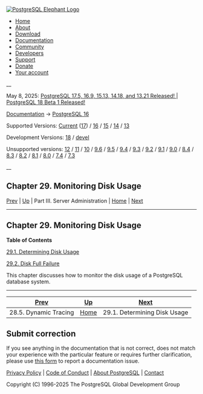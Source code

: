 [ ![PostgreSQL Elephant Logo](/media/img/about/press/elephant.png) ](/)

  * [Home](/ "Home")
  * [About](/about/ "About")
  * [Download](/download/ "Download")
  * [Documentation](/docs/ "Documentation")
  * [Community](/community/ "Community")
  * [Developers](/developer/ "Developers")
  * [Support](/support/ "Support")
  * [Donate](/about/donate/ "Donate")
  * [Your account](/account/ "Your account")

__

May 8, 2025: [ PostgreSQL 17.5, 16.9, 15.13, 14.18, and 13.21 Released! ](/about/news/postgresql-175-169-1513-1418-and-1321-released-3072/) | [ PostgreSQL 18 Beta 1 Released! ](/about/news/postgresql-18-beta-1-released-3070/)

[Documentation](/docs/ "Documentation") -> [PostgreSQL
16](/docs/16/index.html)

Supported Versions: [Current](/docs/current/diskusage.html "PostgreSQL 17 -
Chapter 29. Monitoring Disk Usage") ([17](/docs/17/diskusage.html "PostgreSQL
17 - Chapter 29. Monitoring Disk Usage")) / [16](/docs/16/diskusage.html
"PostgreSQL 16 - Chapter 29. Monitoring Disk Usage") /
[15](/docs/15/diskusage.html "PostgreSQL 15 - Chapter 29. Monitoring Disk
Usage") / [14](/docs/14/diskusage.html "PostgreSQL 14 - Chapter 29. Monitoring
Disk Usage") / [13](/docs/13/diskusage.html "PostgreSQL 13 -
Chapter 29. Monitoring Disk Usage")

Development Versions: [18](/docs/18/diskusage.html "PostgreSQL 18 -
Chapter 29. Monitoring Disk Usage") / [devel](/docs/devel/diskusage.html
"PostgreSQL devel - Chapter 29. Monitoring Disk Usage")

Unsupported versions: [12](/docs/12/diskusage.html "PostgreSQL 12 -
Chapter 29. Monitoring Disk Usage") / [11](/docs/11/diskusage.html "PostgreSQL
11 - Chapter 29. Monitoring Disk Usage") / [10](/docs/10/diskusage.html
"PostgreSQL 10 - Chapter 29. Monitoring Disk Usage") /
[9.6](/docs/9.6/diskusage.html "PostgreSQL 9.6 - Chapter 29. Monitoring Disk
Usage") / [9.5](/docs/9.5/diskusage.html "PostgreSQL 9.5 -
Chapter 29. Monitoring Disk Usage") / [9.4](/docs/9.4/diskusage.html
"PostgreSQL 9.4 - Chapter 29. Monitoring Disk Usage") /
[9.3](/docs/9.3/diskusage.html "PostgreSQL 9.3 - Chapter 29. Monitoring Disk
Usage") / [9.2](/docs/9.2/diskusage.html "PostgreSQL 9.2 -
Chapter 29. Monitoring Disk Usage") / [9.1](/docs/9.1/diskusage.html
"PostgreSQL 9.1 - Chapter 29. Monitoring Disk Usage") /
[9.0](/docs/9.0/diskusage.html "PostgreSQL 9.0 - Chapter 29. Monitoring Disk
Usage") / [8.4](/docs/8.4/diskusage.html "PostgreSQL 8.4 -
Chapter 29. Monitoring Disk Usage") / [8.3](/docs/8.3/diskusage.html
"PostgreSQL 8.3 - Chapter 29. Monitoring Disk Usage") /
[8.2](/docs/8.2/diskusage.html "PostgreSQL 8.2 - Chapter 29. Monitoring Disk
Usage") / [8.1](/docs/8.1/diskusage.html "PostgreSQL 8.1 -
Chapter 29. Monitoring Disk Usage") / [8.0](/docs/8.0/diskusage.html
"PostgreSQL 8.0 - Chapter 29. Monitoring Disk Usage") /
[7.4](/docs/7.4/diskusage.html "PostgreSQL 7.4 - Chapter 29. Monitoring Disk
Usage") / [7.3](/docs/7.3/diskusage.html "PostgreSQL 7.3 -
Chapter 29. Monitoring Disk Usage")

__

Chapter 29. Monitoring Disk Usage  
---  
[Prev](dynamic-trace.html "28.5. Dynamic Tracing")  | [Up](admin.html "Part III. Server Administration") | Part III. Server Administration | [Home](index.html "PostgreSQL 16.9 Documentation") |  [Next](disk-usage.html "29.1. Determining Disk Usage")  
  
* * *

## Chapter 29. Monitoring Disk Usage

**Table of Contents**

[29.1. Determining Disk Usage](disk-usage.html)

[29.2. Disk Full Failure](disk-full.html)

This chapter discusses how to monitor the disk usage of a PostgreSQL database
system.

* * *

[Prev](dynamic-trace.html "28.5. Dynamic Tracing")  | [Up](admin.html "Part III. Server Administration") |  [Next](disk-usage.html "29.1. Determining Disk Usage")  
---|---|---  
28.5. Dynamic Tracing  | [Home](index.html "PostgreSQL 16.9 Documentation") |  29.1. Determining Disk Usage  
  
## Submit correction

If you see anything in the documentation that is not correct, does not match
your experience with the particular feature or requires further clarification,
please use [this form](/account/comments/new/16/diskusage.html/) to report a
documentation issue.

[Privacy Policy](/about/privacypolicy) | [Code of Conduct](/about/policies/coc/) | [About PostgreSQL](/about/) | [Contact](/about/contact/)  

Copyright (C) 1996-2025 The PostgreSQL Global Development Group

